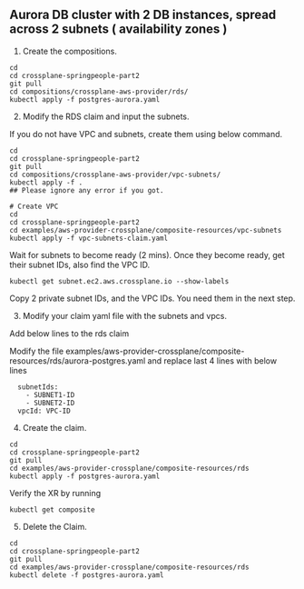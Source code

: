 ## Aurora DB cluster with 2 DB instances, spread across 2 subnets ( availability zones )


1) Create the compositions.

```
cd
cd crossplane-springpeople-part2
git pull
cd compositions/crossplane-aws-provider/rds/
kubectl apply -f postgres-aurora.yaml
```


2) Modify the RDS claim and input the subnets.

If you do not have VPC and subnets, create them using below command.

```
cd
cd crossplane-springpeople-part2
git pull
cd compositions/crossplane-aws-provider/vpc-subnets/
kubectl apply -f .
## Please ignore any error if you got. 

# Create VPC
cd
cd crossplane-springpeople-part2
cd examples/aws-provider-crossplane/composite-resources/vpc-subnets
kubectl apply -f vpc-subnets-claim.yaml
```

Wait for subnets to become ready (2 mins). Once they become ready, get their subnet IDs, also find the VPC ID.

```
kubectl get subnet.ec2.aws.crossplane.io --show-labels
```

Copy 2 private subnet IDs, and the VPC IDs. You need them in the next step.


3) Modify your claim yaml file with the subnets and vpcs.

Add below lines to the rds claim

Modify the file examples/aws-provider-crossplane/composite-resources/rds/aurora-postgres.yaml and replace last 4 lines with below lines 

```
  subnetIds:
    - SUBNET1-ID
    - SUBNET2-ID
  vpcId: VPC-ID
```


4) Create the claim.

```
cd
cd crossplane-springpeople-part2
git pull
cd examples/aws-provider-crossplane/composite-resources/rds
kubectl apply -f postgres-aurora.yaml
```



Verify the XR by running

```
kubectl get composite
```


5) Delete the Claim.

```
cd
cd crossplane-springpeople-part2
git pull
cd examples/aws-provider-crossplane/composite-resources/rds
kubectl delete -f postgres-aurora.yaml
```
